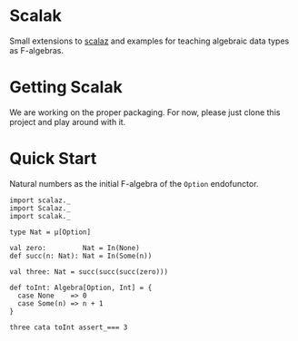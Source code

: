 # Scalak

Small extensions to [scalaz](http://github.com/scalaz/scalaz) and
examples for teaching algebraic data types as F-algebras.

# Getting Scalak

We are working on the proper packaging.
For now, please just clone this project and play around with it.

# Quick Start

Natural numbers as the initial F-algebra of the `Option` endofunctor.

    import scalaz._
    import Scalaz._
    import scalak._

    type Nat = µ[Option]

    val zero:         Nat = In(None)
    def succ(n: Nat): Nat = In(Some(n))

    val three: Nat = succ(succ(succ(zero)))

    def toInt: Algebra[Option, Int] = {
      case None    => 0
      case Some(n) => n + 1
    }

    three cata toInt assert_=== 3
